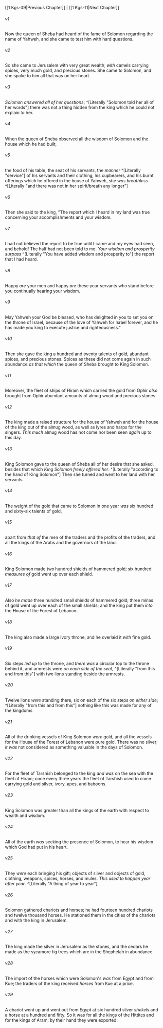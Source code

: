 ﻿---
aliases:
  - 1 Kings 10
---

[[1 Kgs-09|Previous Chapter]] | [[1 Kgs-11|Next Chapter]]

###### v1
Now the queen of Sheba had heard of the fame of Solomon regarding the name of Yahweh, and she came to test him with hard questions.

###### v2
So she came to Jerusalem with very great wealth; _with_ camels carrying spices, very much gold, and precious stones. She came to Solomon, and she spoke to him all that was on her heart.

###### v3
_Solomon answered all of her questions_; ^[Literally "Solomon told her all of her words"] there was not a thing hidden from the king which he could not explain to her.

###### v4
When the queen of Sheba observed all the wisdom of Solomon and the house which he had built,

###### v5
the food of his table, the seat of his servants, the _manner_ ^[Literally "service"] of his servants and their clothing, his cupbearers, and his burnt offerings which he offered in the house of Yahweh, _she was breathless_. ^[Literally "and there was not in her spirit/breath any longer"]

###### v6
Then she said to the king, "The report which I heard in my land was true concerning your accomplishments and your wisdom.

###### v7
I had not believed the report to be true until I came and my eyes had seen, and behold! The half had not been told to me. _Your wisdom and prosperity surpass_ ^[Literally "You have added wisdom and prosperity to"] the report that I had heard.

###### v8
Happy _are_ your men and happy _are_ these your servants who stand before you continually hearing your wisdom.

###### v9
May Yahweh your God be blessed, who has delighted in you to set you on the throne of Israel, because of the love of Yahweh for Israel forever, and he has made you king to execute justice and righteousness."

###### v10
Then she gave the king a hundred and twenty talents of gold, abundant spices, and precious stones. Spices as these did not come again in such abundance _as that which_ the queen of Sheba brought to King Solomon.

###### v11
Moreover, the fleet of ships of Hiram which carried the gold from Ophir _also_ brought from Ophir abundant amounts of almug wood and precious stones.

###### v12
The king made a raised structure for the house of Yahweh and for the house of the king out of the almug wood, as well as lyres and harps for the singers. _This much_ almug wood has not come nor been seen _again_ up to this day.

###### v13
King Solomon gave to the queen of Sheba all of her desire that she asked, besides that which _King Solomon freely offered her_. ^[Literally "according to the hand of King Solomon"] Then she turned and went to her land with her servants.

###### v14
The weight of the gold that came to Solomon in one year _was_ six hundred and sixty-six talents of gold,

###### v15
apart from _that of_ the men of the traders and the profits of the traders, and all the kings of the Arabs and the governors of the land.

###### v16
King Solomon made two hundred shields of hammered gold; six hundred _measures of_ gold went up over each shield.

###### v17
Also _he made_ three hundred small shields of hammered gold; three minas of gold went up over each of the small shields; and the king put them _into_ the House of the Forest of Lebanon.

###### v18
The king also made a large ivory throne, and he overlaid it _with_ fine gold.

###### v19
Six steps _led up_ to the throne, and _there was_ a circular top to the throne behind it, and armrests were _on each side of the seat_, ^[Literally "from this and from this"] with two lions standing beside the armrests.

###### v20
Twelve lions _were_ standing there, six on each of the six steps _on either side_; ^[Literally "from this and from this"] nothing like this was made for any of the kingdoms.

###### v21
All of the drinking vessels of King Solomon _were_ gold, and all the vessels for the House of the Forest of Lebanon were pure gold. There was no silver; _it was_ not considered as something valuable in the days of Solomon.

###### v22
For the fleet of Tarshish belonged to the king _and was_ on the sea with the fleet of Hiram; once every three years the fleet of Tarshish used to come carrying gold and silver, ivory, apes, and baboons.

###### v23
King Solomon was greater than all the kings of the earth with respect to wealth and wisdom.

###### v24
All of the earth _was_ seeking the presence of Solomon, to hear his wisdom which God had put in his heart.

###### v25
They _were_ each bringing his gift; objects of silver and objects of gold, clothing, weapons, spices, horses, and mules. _This used to happen year after year_. ^[Literally "A thing of year to year"]

###### v26
Solomon gathered chariots and horses; he had fourteen hundred chariots and twelve thousand horses. He stationed them in the cities of the chariots and with the king in Jerusalem.

###### v27
The king made the silver in Jerusalem as the stones, and the cedars he made as the sycamore fig trees which are in the Shephelah in abundance.

###### v28
The import of the horses which were Solomon's _was_ from Egypt and from Kue; the traders of the king received _horses_ from Kue at a price.

###### v29
A chariot went up and went out from Egypt at six hundred silver _shekels_ and a horse at a hundred and fifty. So it was for all the kings of the Hittites and for the kings of Aram; by their hand they were exported.